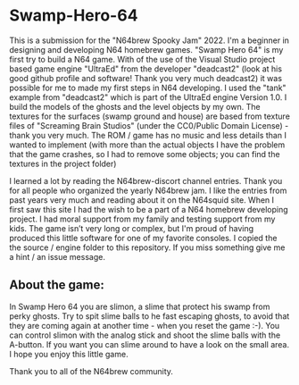 # Swamp-Hero-64

This is a submission for the "N64brew Spooky Jam" 2022. I'm a beginner in designing and developing N64 homebrew games.
"Swamp Hero 64" is my first try to build a N64 game. With of the use of the Visual Studio project based game engine "UltraEd" from the developer "deadcast2" (look at his good github profile and software! Thank you very much deadcast2) it was possible for me to made my first steps in N64 developing.
I used the "tank" example from "deadcast2" which is part of the UltraEd engine Version 1.0. I build the models of the ghosts and the level objects by my own. The textures for the surfaces (swamp ground and house) are based from texture files of "Screaming Brain Studios" (under the CC0/Public Domain License) - thank you very much. The ROM / game has no music and less details than I wanted to implement (with more than the actual objects I have the problem that the game crashes, so I had to remove some objects; you can find the textures in the project folder)

I learned a lot by reading the N64brew-discort channel entries. Thank you for all people who organized the yearly N64brew jam. I like the entries from past years very much and reading about it on the N64squid site. When I first saw this site I had the wish to be a part of a N64 homebrew developing project. I had moral support from my family and testing support from my kids.
The game isn’t very long or complex, but I'm proud of having produced this little software for one of my favorite consoles. I copied the the source / engine folder to this repository. If you miss something give me a hint / an issue message.

About the game:
---------------
In Swamp Hero 64 you are slimon, a slime that protect his swamp from perky ghosts. Try to spit slime balls to he fast escaping ghosts, to avoid that they are coming again at another time - when you reset the game :-). You can control slimon with the analog stick and shoot the slime balls with the A-button. If you want you can slime around to have a look on the small area. I hope you enjoy this little game.

Thank you to all of the N64brew community.
